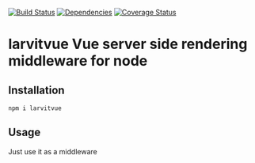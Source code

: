 [![Build Status](https://travis-ci.org/larvit/larvitvue.svg)](https://travis-ci.org/larvit/larvitvue) [![Dependencies](https://david-dm.org/larvit/larvitvue.svg)](https://david-dm.org/larvit/larvitvue.svg)
[![Coverage Status](https://coveralls.io/repos/github/larvit/larvitvue/badge.svg)](https://coveralls.io/github/larvit/larvitvue)

# larvitvue Vue server side rendering middleware for node

## Installation

    npm i larvitvue

## Usage

Just use it as a middleware